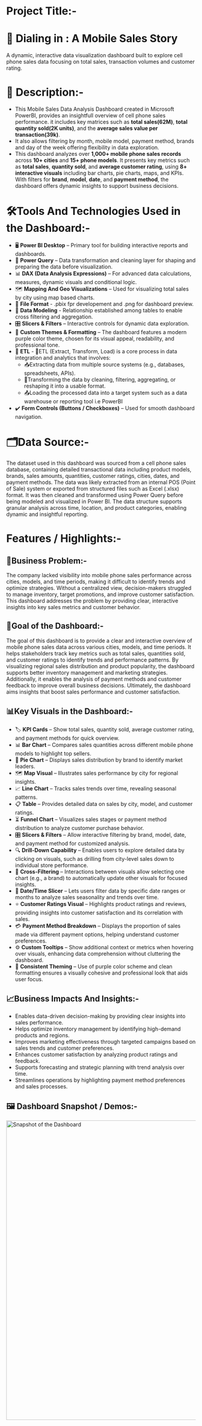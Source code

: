 # Project Title:-   
# 📱 Dialing in : A Mobile Sales Story   
  A dynamic, interactive data visualization dashboard built to explore cell phone sales data focusing on total sales,             transaction volumes and customer rating.   
  


# 📝 Description:-   
* This Mobile Sales Data Analysis Dashboard created in Microsoft PowerBI, provides an insightfull overview of cell phone sales performance. it includes key matrices such as **total sales(62M)**, **total quantity sold(2K units)**, and the **average sales value per transaction(39k)**.    
* It also allows filtering by month, mobile model, payment method, brands and day of the week offering flexibility in data exploration.
* This dashboard analyzes over **1,000+ mobile phone sales records** across **10+ cities** and **15+ phone models**. It presents key metrics such as **total sales**, **quantity sold**, and **average customer rating**, using **8+ interactive visuals** including bar charts, pie charts, maps, and KPIs. With filters for **brand**, **model**, **date**, and **payment method**, the dashboard offers dynamic insights to support business decisions.
     


# 🛠️Tools And Technologies Used in the Dashboard:-   
* 🖥️ **Power BI Desktop** – Primary tool for building interactive reports and dashboards.   
* 🔄 **Power Query** – Data transformation and cleaning layer for shaping and preparing the data before visualization.   
* 📊 **DAX (Data Analysis Expressions)** – For advanced data calculations, measures, dynamic visuals and conditional logic.
* 🗺️ **Mapping And Geo Visualizations** – Used for visualizing total sales by city using map based charts.   
* 📁 **File Format** - .pbix fpr developement and .png for dashboard preview.   
* 🔗 **Data Modeling**  - Relationship established among tables to enable cross filtering and aggregation.   
* 🎛️ **Slicers & Filters** – Interactive controls for dynamic data exploration.   
* 🎨 **Custom Themes & Formatting** – The dashboard features a modern purple color theme, chosen for its visual appeal,                  readability, and professional tone.   
* 🔁 **ETL** - 🔧ETL (Extract, Transform, Load) is a core process in data integration and analytics that involves:  
  * 📥Extracting data from multiple source systems (e.g., databases, spreadsheets, APIs).   
  * 🔄Transforming the data by cleaning, filtering, aggregating, or reshaping it into a usable format.
  * 📤Loading the processed data into a target system such as a data warehouse or reporting tool i.e PowerBI 
* ✔️ **Form Controls (Buttons / Checkboxes)** – Used for smooth dashboard navigation.   



# 🗂️Data Source:-   
The dataset used in this dashboard was sourced from a cell phone sales database, containing detailed transactional data including product models, brands, sales amounts, quantities, customer ratings, cities, dates, and payment methods. The data was likely extracted from an internal POS (Point of Sale) system or exported from structured files such as Excel (.xlsx) format. It was then cleaned and transformed using Power Query before being modeled and visualized in Power BI. The data structure supports granular analysis across time, location, and product categories, enabling dynamic and insightful reporting.    



# Features / Highlights:-   
## 🧩Business Problem:-    
The company lacked visibility into mobile phone sales performance across cities, models, and time periods, making it difficult to identify trends and optimize strategies. Without a centralized view, decision-makers struggled to manage inventory, target promotions, and improve customer satisfaction. This dashboard addresses the problem by providing clear, interactive insights into key sales metrics and customer behavior.   

 
## 🎯Goal of the Dashboard:-   
The goal of this dashboard is to provide a clear and interactive overview of mobile phone sales data across various cities, models, and time periods. It helps stakeholders track key metrics such as total sales, quantities sold, and customer ratings to identify trends and performance patterns. By visualizing regional sales distribution and product popularity, the dashboard supports better inventory management and marketing strategies. Additionally, it enables the analysis of payment methods and customer feedback to improve overall business decisions. Ultimately, the dashboard aims insights that boost sales performance and customer satisfaction.   


## 📊Key Visuals in the Dashboard:-   
* 🏷️ **KPI Cards** – Show total sales, quantity sold, average customer rating, and payment methods for quick overview.
* 📊 **Bar Chart** – Compares sales quantities across different mobile phone models to highlight top sellers.
* 🥧 **Pie Chart** – Displays sales distribution by brand to identify market leaders.
* 🗺️ **Map Visual** – Illustrates sales performance by city for regional insights.
* 📈 **Line Chart** – Tracks sales trends over time, revealing seasonal patterns.
* 📋 **Table** – Provides detailed data on sales by city, model, and customer ratings.
* ⏳ **Funnel Chart** – Visualizes sales stages or payment method distribution to analyze customer purchase behavior.
* 🎛️ **Slicers & Filters** – Allow interactive filtering by brand, model, date, and payment method for customized analysis.
* 🔍 **Drill-Down Capability** – Enables users to explore detailed data by clicking on visuals, such as drilling from city-level sales down to individual store performance.
* 🔄 **Cross-Filtering** – Interactions between visuals allow selecting one chart (e.g., a brand) to automatically update other visuals for focused insights.
* 📅 **Date/Time Slicer** – Lets users filter data by specific date ranges or months to analyze sales seasonality and trends over time.
* ⭐ **Customer Ratings Visual** – Highlights product ratings and reviews, providing insights into customer satisfaction and its correlation with sales.
* 💳 **Payment Method Breakdown** – Displays the proportion of sales made via different payment options, helping understand customer preferences.
* ⚙️ **Custom Tooltips** – Show additional context or metrics when hovering over visuals, enhancing data comprehension without cluttering the dashboard.
* 🎨 **Consistent Theming** – Use of purple color scheme and clean formatting ensures a visually cohesive and professional look that aids user focus.


## 📈Business Impacts And Insights:-   
* Enables data-driven decision-making by providing clear insights into sales performance.
* Helps optimize inventory management by identifying high-demand products and regions.
* Improves marketing effectiveness through targeted campaigns based on sales trends and customer preferences.
* Enhances customer satisfaction by analyzing product ratings and feedback.
* Supports forecasting and strategic planning with trend analysis over time.
* Streamlines operations by highlighting payment method preferences and sales processes.


## 🖼️ Dashboard Snapshot / Demos:-   

<img width="1416" height="796" alt="Snapshot of the Dashboard" src="https://github.com/user-attachments/assets/2856dae4-cbd8-4c96-bac6-d4cea58ae24b" />


